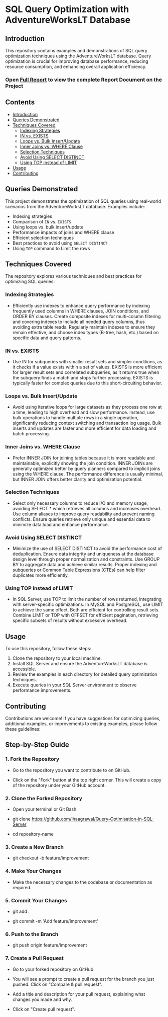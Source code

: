 # SQL Query Optimization with AdventureWorksLT Database

## Introduction

This repository contains examples and demonstrations of SQL query optimization techniques using the AdventureWorksLT database. Query optimization is crucial for improving database performance, reducing resource consumption, and enhancing overall application efficiency.

### Open [Full Report](https://github.com/ihaagrawal/Query-Optimisation-in-SQL-Server/blob/main/Query_Optimisation_Full_Report.pdf) to view the complete Report Document on the Project

## Contents

- [Introduction](#introduction)
- [Queries Demonstrated](#queries-demonstrated)
- [Techniques Covered](#techniques-covered)
  - [Indexing Strategies](#indexing-strategies)
  - [IN vs. EXISTS](#in-vs-exists)
  - [Loops vs. Bulk Insert/Update](#loops-vs-bulk-insertupdate)
  - [Inner Joins vs. WHERE Clause](#inner-joins-vs-where-clause)
  - [Selection Techniques](#selection-techniques)
  - [Avoid Using SELECT DISTINCT](#avoid-using-select-distinct)
  - [Using TOP instead of LIMIT](#using-top-instead-of-limit)
- [Usage](#usage)
- [Contributing](#contributing)


## Queries Demonstrated

This project demonstrates the optimization of SQL queries using real-world scenarios from the AdventureWorksLT database. Examples include:

- Indexing strategies
- Comparison of `IN` vs. `EXISTS`
- Using loops vs. bulk insert/update
- Performance impacts of joins and WHERE clause
- Efficient selection techniques
- Best practices to avoid using `SELECT DISTINCT`
- Using `TOP` command to Limit the rows 

## Techniques Covered

The repository explores various techniques and best practices for optimizing SQL queries:

### Indexing Strategies

- Efficiently use indexes to enhance query performance by indexing frequently used columns in WHERE clauses, JOIN conditions, and ORDER BY clauses. Create composite indexes for multi-column filtering and covering indexes to include all needed query columns, thus avoiding extra table reads. Regularly maintain indexes to ensure they remain effective, and choose index types (B-tree, hash, etc.) based on specific data and query patterns.

### IN vs. EXISTS

- Use IN for subqueries with smaller result sets and simpler conditions, as it checks if a value exists within a set of values. EXISTS is more efficient for larger result sets and correlated subqueries, as it returns true when the subquery finds a match and stops further processing. EXISTS is typically faster for complex queries due to this short-circuiting behavior.

### Loops vs. Bulk Insert/Update

- Avoid using iterative loops for large datasets as they process one row at a time, leading to high overhead and slow performance. Instead, use bulk operations to handle multiple rows in a single operation, significantly reducing context switching and transaction log usage. Bulk inserts and updates are faster and more efficient for data loading and batch processing.
  
### Inner Joins vs. WHERE Clause

- Prefer INNER JOIN for joining tables because it is more readable and maintainable, explicitly showing the join condition. INNER JOINs are generally optimized better by query planners compared to implicit joins using the WHERE clause. The performance difference is usually minimal, but INNER JOIN offers better clarity and optimization potential.
  
### Selection Techniques

- Select only necessary columns to reduce I/O and memory usage, avoiding SELECT * which retrieves all columns and increases overhead. Use column aliases to improve query readability and prevent naming conflicts. Ensure queries retrieve only unique and essential data to minimize data load and enhance performance.

### Avoid Using SELECT DISTINCT

- Minimize the use of SELECT DISTINCT to avoid the performance cost of deduplication. Ensure data integrity and uniqueness at the database design level through proper normalization and constraints. Use GROUP BY to aggregate data and achieve similar results. Proper indexing and subqueries or Common Table Expressions (CTEs) can help filter duplicates more efficiently.

### Using TOP instead of LIMIT

- In SQL Server, use TOP to limit the number of rows returned, integrating with server-specific optimizations. In MySQL and PostgreSQL, use LIMIT to achieve the same effect. Both are efficient for controlling result sets. Combine LIMIT or TOP with OFFSET for efficient pagination, retrieving specific subsets of results without excessive overhead.

## Usage

To use this repository, follow these steps:

1. Clone the repository to your local machine.
2. Install SQL Server and ensure the AdventureWorksLT database is accessible.
3. Review the examples in each directory for detailed query optimization techniques.
4. Execute queries in your SQL Server environment to observe performance improvements.

## Contributing

Contributions are welcome! If you have suggestions for optimizing queries, additional examples, or improvements to existing examples, please follow these guidelines:

Step-by-Step Guide
------------------

### 1\. Fork the Repository

*   Go to the repository you want to contribute to on GitHub.
    
*   Click on the "Fork" button at the top right corner. This will create a copy of the repository under your GitHub account.
    

### 2\. Clone the Forked Repository

*   Open your terminal or Git Bash.
    
*   git clone https://github.com/ihaagrawal/Query-Optimisation-in-SQL-Server
    
*   cd repository-name
    

### 3\. Create a New Branch

*   git checkout -b feature/improvement
    

### 4\. Make Your Changes

*   Make the necessary changes to the codebase or documentation as required.
    

### 5\. Commit Your Changes

*   git add .
    
*   git commit -m 'Add feature/improvement'
    

### 6\. Push to the Branch

*   git push origin feature/improvement
    

### 7\. Create a Pull Request

*   Go to your forked repository on GitHub.
    
*   You will see a prompt to create a pull request for the branch you just pushed. Click on "Compare & pull request".
    
*   Add a title and description for your pull request, explaining what changes you made and why.
    
*   Click on "Create pull request".
